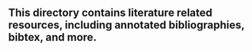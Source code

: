 ## This directory contains literature related resources, including annotated bibliographies, bibtex, and more. 

